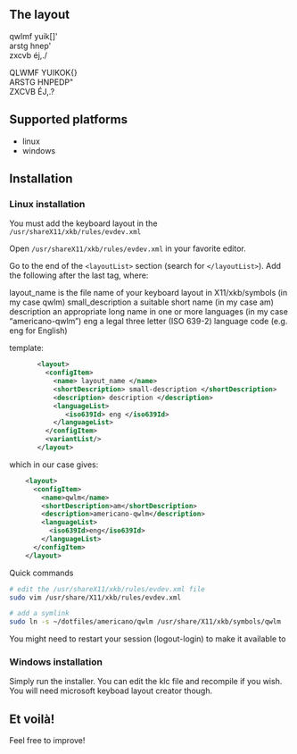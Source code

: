 ## The layout

qwlmf yuik[]' <br/>
arstg hnep' <br/>
zxcvb éj,./ <br/>

QLWMF YUIKOK{} <br/>
ARSTG HNPEDP" <br/>
ZXCVB ÉJ,.? <br/>

## Supported platforms
* linux
* windows

## Installation

### Linux installation

You must add the keyboard layout in the  `/usr/shareX11/xkb/rules/evdev.xml`

Open `/usr/shareX11/xkb/rules/evdev.xml` in your favorite editor.

Go to the end of the `<layoutList>` section (search for `</layoutList>`). Add the
following after the last </layout> tag, where:

layout_name is the file name of your keyboard layout in X11/xkb/symbols (in my case qwlm)
small_description a suitable short name (in my case am)
description an appropriate long name in one or more languages (in my case “americano-qwlm”)
eng a legal three letter (ISO 639-2) language code (e.g. eng for English)

template:
```xml
       <layout>
         <configItem>
           <name> layout_name </name>
           <shortDescription> small-description </shortDescription>
           <description> description </description>
           <languageList>
              <iso639Id> eng </iso639Id>
           </languageList>
         </configItem>
         <variantList/>
       </layout>
```

which in our case gives:

```xml
    <layout>
      <configItem>
        <name>qwlm</name>
        <shortDescription>am</shortDescription>
        <description>americano-qwlm</description>
        <languageList>
          <iso639Id>eng</iso639Id>
        </languageList>
      </configItem>
    </layout>
```

Quick commands

```bash
# edit the /usr/shareX11/xkb/rules/evdev.xml file
sudo vim /usr/share/X11/xkb/rules/evdev.xml

# add a symlink
sudo ln -s ~/dotfiles/americano/qwlm /usr/share/X11/xkb/symbols/qwlm
```

You might need to restart your session (logout-login) to make it available to 

### Windows installation

Simply run the installer. You can edit the klc file and recompile if you wish. You will need microsoft keyboad layout creator though.

## Et voilà!

Feel free to improve!
